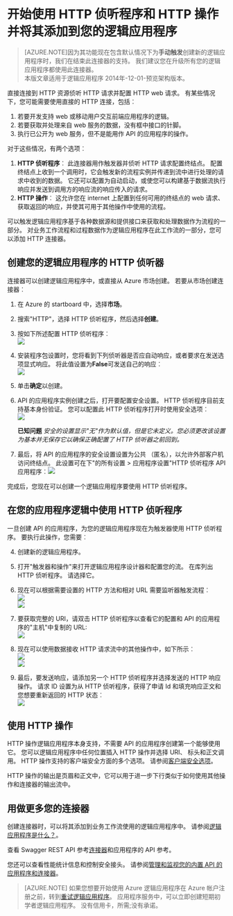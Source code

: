 <properties
   pageTitle="在应用程序逻辑中使用 HTTP 侦听程序和连接器 |Microsoft Azure 应用程序服务 "
   description="如何创建和配置 HTTP 侦听器和 HTTP 操作接口或 API 应用程序并在 Azure 应用程序服务中的一个逻辑应用程序中使用它"
   services="logic-apps"
   documentationCenter=".net,nodejs,java"
   authors="anuragdalmia"
   manager="erikre"
   editor=""/>

<tags
   ms.service="logic-apps"
   ms.devlang="multiple"
   ms.topic="article"
   ms.tgt_pltfrm="na"
   ms.workload="integration"
   ms.date="08/31/2016"
   ms.author="prkumar"/>


# <a name="get-started-with-the-http-listener-and-http-action-and-add-it-to-your-logic-app"></a>开始使用 HTTP 侦听程序和 HTTP 操作并将其添加到您的逻辑应用程序

> [AZURE.NOTE]因为其功能现在包含默认情况下为**手动触发**创建新的逻辑应用程序时，我们在结束此连接器的支持。  我们建议您在升级所有您的逻辑应用程序都使用此连接器。  
> 本版文章适用于逻辑应用程序 2014年-12-01-预览架构版本。

直接连接到 HTTP 资源侦听 HTTP 请求并配置 HTTP web 请求。 有某些情况下，您可能需要使用直接的 HTTP 连接，包括︰

1.  若要开发支持 web 或移动用户交互前端应用程序的逻辑。
2.  若要获取并处理来自 web 服务的数据，没有框中接口的针脚。
3.  执行已公开为 web 服务，但不是能用作 API 的应用程序的操作。

对于这些情况，有两个选项︰

1. **HTTP 侦听程序**︰ 此连接器用作触发器并侦听 HTTP 请求配置终结点。 配置终结点上收到一个调用时，它会触发新的流程实例并传递到流中进行处理的请求中收到的数据。 它还可以配置为自动启动，或使您可以构建基于数据流执行响应并发送到调用方的响应流的响应传入的请求。
2. **HTTP 操作**︰ 这允许您在 internet 上配置到任何可用的终结点的 web 请求、 获取返回的响应，并使其可用于其他操作中使用的流程。

可以触发逻辑应用程序基于各种数据源和提供接口来获取和处理数据作为流程的一部分。 对业务工作流程和过程数据作为逻辑应用程序在此工作流的一部分，您可以添加 HTTP 连接器。 

## <a name="creating-an-http-listener-for-your-logic-app"></a>创建您的逻辑应用程序的 HTTP 侦听器
连接器可以创建逻辑应用程序中，或直接从 Azure 市场创建。 若要从市场创建连接器︰  

1. 在 Azure 的 startboard 中，选择**市场**。
2. 搜索"HTTP"，选择 HTTP 侦听程序，然后选择**创建**。
3.  按如下所述配置 HTTP 侦听程序︰  
![][1]

4.  安装程序包设置时，您将看到下列侦听器是否应自动响应，或者要求在发送选项显式响应。 将此值设置为**False**可发送自己的响应︰  
![][2]

5.  单击**确定**以创建。
6.  API 的应用程序实例创建之后，打开要配置安全设置。 HTTP 侦听程序目前支持基本身份验证。 您可以配置此 HTTP 侦听程序打开时使用安全选项︰  
![][3]
  
    **已知问题**  *安全的设置显示"无"作为默认值，但是它未定义。您必须更改该设置为基本并无保存它以确保正确配置了 HTTP 侦听器之前回到。*

7. 最后，将 API 的应用程序的安全设置设置为公共 （匿名），以允许外部客户机访问终结点。 此设置可在下"的所有设置 > 应用程序设置"HTTP 侦听程序 API 应用程序︰![][10]

完成后，您现在可以创建一个逻辑应用程序要使用 HTTP 侦听程序。

## <a name="using-the-http-listener-in-your-logic-app"></a>在您的应用程序逻辑中使用 HTTP 侦听程序
一旦创建 API 的应用程序，为您的逻辑应用程序现在为触发器使用 HTTP 侦听程序。 要执行此操作，您需要︰

4.  创建新的逻辑应用程序。
5.  打开"触发器和操作"来打开逻辑应用程序设计器和配置您的流。 在库列出 HTTP 侦听程序。 请选择它。
6.  现在可以根据需要设置的 HTTP 方法和相对 URL 需要监听器触发流程︰  
![][4]  
![][5]

7.  要获取完整的 URI，请双击 HTTP 侦听程序以查看它的配置和 API 的应用程序的"主机"中复制的 URL:  
![][6]
8.  现在可以使用数据接收 HTTP 请求流中的其他操作中，如下所示︰  
![][7]  
![][8]
9.  最后，要发送响应，请添加另一个 HTTP 侦听程序并选择发送的 HTTP 响应操作。 请求 ID 设置为从 HTTP 侦听程序，获得了申请 Id 和填充响应正文和您想要重新返回的 HTTP 状态︰  
![][9]

## <a name="using-the-http-action"></a>使用 HTTP 操作
HTTP 操作逻辑应用程序本身支持，不需要 API 的应用程序创建第一个能够使用它。 您可以逻辑应用程序中任何位置插入 HTTP 操作并选择 URI、 标头和正文调用。
HTTP 操作支持的客户端安全方面的多个选项。 请参阅[客户端安全选项](../scheduler/scheduler-outbound-authentication.md)。

HTTP 操作的输出是页眉和正文中，它可以用于进一步下行类似于如何使用其他操作和连接器的输出流中。

## <a name="do-more-with-your-connector"></a>用做更多您的连接器
创建连接器时，可以将其添加到业务工作流使用的逻辑应用程序中。 请参阅[逻辑应用程序是什么？](app-service-logic-what-are-logic-apps.md)。

查看 Swagger REST API 参考[连接器](http://go.microsoft.com/fwlink/p/?LinkId=529766)和应用程序的 API 参考。

您还可以查看性能统计信息和控制安全接头。 请参阅[管理和监视您的内置 API 的应用程序和连接器](app-service-logic-monitor-your-connectors.md)。

> [AZURE.NOTE] 如果您想要开始使用 Azure 逻辑应用程序在 Azure 帐户注册之前，转到[重试逻辑应用程序](https://tryappservice.azure.com/?appservice=logic)。 应用程序服务中，可以立即创建短期初学者逻辑应用程序。 没有信用卡，所需;没有承诺。

<!--Image references-->
[1]: ./media/app-service-logic-connector-http/1.png
[2]: ./media/app-service-logic-connector-http/2.png
[3]: ./media/app-service-logic-connector-http/3.png
[4]: ./media/app-service-logic-connector-http/4.png
[5]: ./media/app-service-logic-connector-http/5.png
[6]: ./media/app-service-logic-connector-http/6.png
[7]: ./media/app-service-logic-connector-http/7.png
[8]: ./media/app-service-logic-connector-http/8.png
[9]: ./media/app-service-logic-connector-http/9.png
[10]: ./media/app-service-logic-connector-http/10.png
